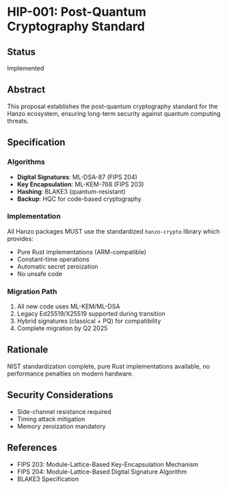 # HIP-001: Post-Quantum Cryptography Standard

## Status
Implemented

## Abstract
This proposal establishes the post-quantum cryptography standard for the Hanzo ecosystem, ensuring long-term security against quantum computing threats.

## Specification

### Algorithms
- **Digital Signatures**: ML-DSA-87 (FIPS 204)
- **Key Encapsulation**: ML-KEM-768 (FIPS 203)
- **Hashing**: BLAKE3 (quantum-resistant)
- **Backup**: HQC for code-based cryptography

### Implementation
All Hanzo packages MUST use the standardized `hanzo-crypto` library which provides:
- Pure Rust implementations (ARM-compatible)
- Constant-time operations
- Automatic secret zeroization
- No unsafe code

### Migration Path
1. All new code uses ML-KEM/ML-DSA
2. Legacy Ed25519/X25519 supported during transition
3. Hybrid signatures (classical + PQ) for compatibility
4. Complete migration by Q2 2025

## Rationale
NIST standardization complete, pure Rust implementations available, no performance penalties on modern hardware.

## Security Considerations
- Side-channel resistance required
- Timing attack mitigation
- Memory zeroization mandatory

## References
- FIPS 203: Module-Lattice-Based Key-Encapsulation Mechanism
- FIPS 204: Module-Lattice-Based Digital Signature Algorithm
- BLAKE3 Specification